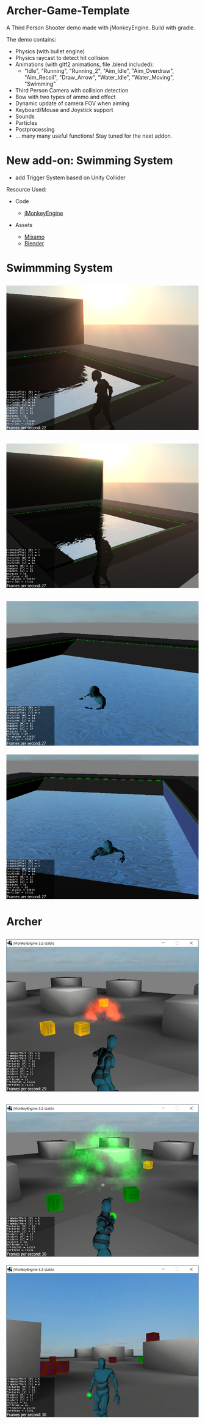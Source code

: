 # Archer-Game-Template
A Third Person Shooter demo made with jMonkeyEngine. Build with gradle.

The demo contains:

* Physics (with bullet engine)
* Physics raycast to detect hit collision
* Animations (with gltf2 animations, file .blend included): 
    * "Idle", "Running", "Running_2", "Aim_Idle", "Aim_Overdraw", "Aim_Recoil", "Draw_Arrow", "Water_Idle", "Water_Moving", "Swimming"
* Third Person Camera with collision detection
* Bow with two types of ammo and effect
* Dynamic update of camera FOV when aiming
* Keyboard/Mouse and Joystick support
* Sounds
* Particles
* Postprocessing
* ... many many useful functions! Stay tuned for the next addon.

# New add-on: Swimming System
* add Trigger System based on Unity Collider

Resource Used:

- Code
    - [jMonkeyEngine](https://jmonkeyengine.org/)
    
- Assets
    - [Mixamo](https://www.mixamo.com/)
    - [Blender](https://www.blender.org/download/)

# Swimmming System
![Screenshot](media/swim/image-1.png)
------
![Screenshot](media/swim/image-2.png)
------
![Screenshot](media/swim/image-3.png)
------
![Screenshot](media/swim/image-4.png)

# Archer
![Screenshot](media/image2.jpg)
------
![Screenshot](media/image3.jpg)
------
![Screenshot](media/image4.jpg)
